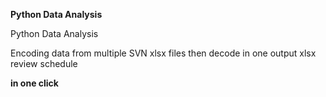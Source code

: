 **Python Data Analysis**

Python Data Analysis

Encoding data from multiple SVN xlsx files
then decode in one output xlsx review schedule

**in one click** 
